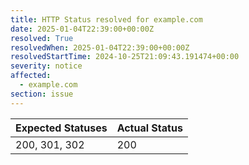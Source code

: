 ```yaml
---
title: HTTP Status resolved for example.com
date: 2025-01-04T22:39:00+00:00Z
resolved: True
resolvedWhen: 2025-01-04T22:39:00+00:00Z
resolvedStartTime: 2024-10-25T21:09:43.191474+00:00
severity: notice
affected:
  - example.com
section: issue
---
```


| Expected Statuses | Actual Status  |
|-------------------|----------------|
| 200, 301, 302 | 200 |

